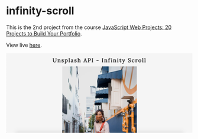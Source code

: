# infinity-scroll
This is the 2nd project from the course [JavaScript Web Projects: 20 Projects to Build Your Portfolio](https://academy.zerotomastery.io/p/javascript-projects).

View live [here](https://minamikanesawa.github.io/infinity-scroll/).

![Quote Generator](infinity-scroll.png)
